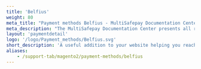 ```yaml
---
title: 'Belfius'
weight: 80
meta_title: "Payment methods Belfius - MultiSafepay Documentation Center"
meta_description: "The MultiSafepay Documentation Center presents all relevant information about our Plugins and API. You can also find support pages for Payment Methods, Tools and General Questions as well as the contact details of our Support and Integration Teams."
layout: 'paymentdetail'
logo: '/logo/Payment_methods/Belfius.svg' 
short_description: 'A useful addition to your website helping you reach a large number of Belgian customers.'
aliases:
    - /support-tab/magento2/payment-methods/belfius
---
```


